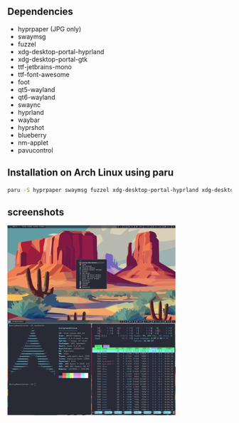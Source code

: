 ## Dependencies
- hyprpaper (JPG only)
- swaymsg
- fuzzel
- xdg-desktop-portal-hyprland
- xdg-desktop-portal-gtk
- ttf-jetbrains-mono
- ttf-font-awesome
- foot
- qt5-wayland
- qt6-wayland
- swaync
- hyprland
- waybar
- hyprshot
- blueberry
- nm-applet
- pavucontrol

## Installation on Arch Linux using paru

```sh
paru -S hyprpaper swaymsg fuzzel xdg-desktop-portal-hyprland xdg-desktop-portal-gtk ttf-jetbrains-mono ttf-font-awesome foot qt5-wayland qt6-wayland swaync hyprland hyprshot blueberry nm-applet pavucontrol
```
## screenshots
<div style="display: flex; flex-direction: column;">
    <img src="screenshots/2024-04-16-124856_hyprshot.png" alt="Image 1" width="75%">
    <img src="screenshots/2024-04-16-130215_hyprshot.png" alt="Image 2" width="75%">
</div>